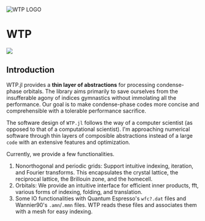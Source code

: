 ![WTP LOGO](https://github.com/kangboli/WTP.jl/blob/main/wtp_log.svg?raw=true)
# WTP

[![](https://img.shields.io/badge/docs-dev-blue.svg)](https://wtp.kangbo.dev)

## Introduction

WTP.jl provides a **thin layer of abstractions** for processing condense-phase
orbitals. The library aims primarily to save ourselves from the insufferable
agony of indices gymnastics without immolating all the performance.  Our goal
is to make condense-phase codes  more concise and comprehensible with a tolerable
performance sacrifice.

The software design of `WTP.jl` follows the way of a computer scientist (as
opposed to that of a computational scientist). I'm approaching numerical
software through thin layers of composible abstractions instead of a large
`code` with an extensive features and optimization.

Currently, we provide a few functionalities.

1. Nonorthogonal and periodic grids: Support intuitive indexing, iteration, and Fourier transforms. This encapsulates the crystal lattice, the reciprocal lattice, the Brillouin zone, and the homecell.
2. Orbitals: We provide an intuitive interface for efficient inner products, fft, various forms of indexing, folding, and translation.
3. Some IO functionalities with Quantum Espresso's `wfc?.dat` files and
Wannier90's `.amn`/`.mmn` files. WTP reads these files and associates them with a mesh for easy indexing.


